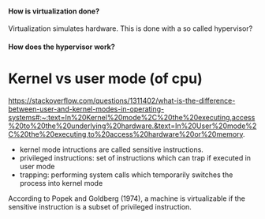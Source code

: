 #### How is virtualization done?
Virtualization simulates hardware. This is done with a so called hypervisor?

#### How does the hypervisor work?

# Kernel vs user mode (of cpu)
https://stackoverflow.com/questions/1311402/what-is-the-difference-between-user-and-kernel-modes-in-operating-systems#:~:text=In%20Kernel%20mode%2C%20the%20executing,access%20to%20the%20underlying%20hardware.&text=In%20User%20mode%2C%20the%20executing,to%20access%20hardware%20or%20memory.

- kernel mode intructions are called sensitive instructions.
- privileged instructions:  set of instructions which can trap if executed in user mode
- trapping: performing system calls which temporarily switches the process into kernel mode

According to Popek and Goldberg (1974), a machine is virtualizable 
if the sensitive instruction is a subset of privileged instruction.
